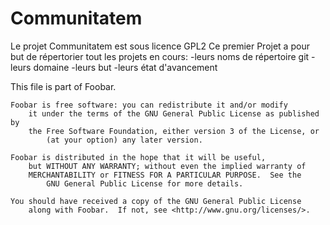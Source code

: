 # Communitatem
Le projet Communitatem est sous licence GPL2
Ce premier Projet a pour but de répertorier tout les projets en cours:
   -leurs noms de répertoire git
   -leurs domaine
   -leurs but
   -leurs état d'avancement

This file is part of Foobar.

    Foobar is free software: you can redistribute it and/or modify
        it under the terms of the GNU General Public License as published by
	    the Free Software Foundation, either version 3 of the License, or
	        (at your option) any later version.

    Foobar is distributed in the hope that it will be useful,
        but WITHOUT ANY WARRANTY; without even the implied warranty of
	    MERCHANTABILITY or FITNESS FOR A PARTICULAR PURPOSE.  See the
	        GNU General Public License for more details.

    You should have received a copy of the GNU General Public License
        along with Foobar.  If not, see <http://www.gnu.org/licenses/>.

